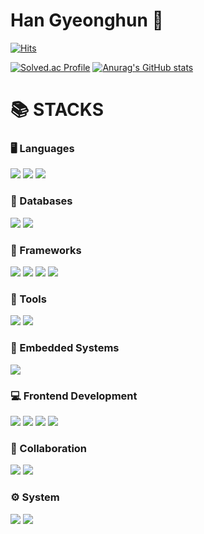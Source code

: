# Han Gyeonghun 👋

[![Hits](https://hits.seeyoufarm.com/api/count/incr/badge.svg?url=https%3A%2F%2Fgithub.com%2Fgyeongpunch&count_bg=%23C5A16F&title_bg=%23555555&icon=&icon_color=%23E7E7E7&title=hits&edge_flat=false)](https://hits.seeyoufarm.com)

[![Solved.ac Profile](http://mazassumnida.wtf/api/v2/generate_badge?boj=qhrehowl06)](https://solved.ac/qhrehowl06/)
[![Anurag's GitHub stats](https://github-readme-stats.vercel.app/api?username=gyeongpunch&theme=darcula)](https://github.com/anuraghazra/github-readme-stats)

<div>
  <h1>📚 STACKS</h1>

  <!-- 언어 (Languages) -->
  <h3>🖥️ Languages</h3>
  <div>
    <img src="https://img.shields.io/badge/c-A8B9CC.svg?style=for-the-badge&logo=c&logoColor=white">
    <img src="https://img.shields.io/badge/c++-00599C.svg?style=for-the-badge&logo=c%2B%2B&logoColor=white">
    <img src="https://img.shields.io/badge/python-3776AB.svg?style=for-the-badge&logo=python&logoColor=white">
  </div>

  <!-- 데이터베이스 (Databases) -->
  <h3>💾 Databases</h3>
  <div>
    <img src="https://img.shields.io/badge/mysql-4479A1.svg?style=for-the-badge&logo=mysql&logoColor=white">
    <img src="https://img.shields.io/badge/sqlite-003B57.svg?style=for-the-badge&logo=sqlite&logoColor=white">
  </div>

  <!-- 프레임워크 (Frameworks) -->
  <h3>🔧 Frameworks</h3>
  <div>
    <img src="https://img.shields.io/badge/flask-000000.svg?style=for-the-badge&logo=flask&logoColor=white">
    <img src="https://img.shields.io/badge/Apache%20Hadoop-66CCFF.svg?style=for-the-badge&logo=apachehadoop&logoColor=white">
    <img src="https://img.shields.io/badge/Apache%20Spark-E35B56.svg?style=for-the-badge&logo=apachespark&logoColor=white">
    <img src="https://img.shields.io/badge/TensorFlow-FF6F00.svg?style=for-the-badge&logo=tensorflow&logoColor=white">
  </div>

  <!-- 툴 (Tools) -->
  <h3>🔨 Tools</h3>
  <div>
    <img src="https://img.shields.io/badge/MATLAB-0076A8.svg?style=for-the-badge&logo=matlab&logoColor=white">
    <img src="https://img.shields.io/badge/Simulink-00A9E0.svg?style=for-the-badge&logo=simulink&logoColor=white">
  </div>
  
  <!-- 임베디드 시스템 (Embedded Systems) -->
  <h3>🔌 Embedded Systems</h3>
  <div>
    <img src="https://img.shields.io/badge/Arduino-00979D.svg?style=for-the-badge&logo=arduino&logoColor=white">
  </div>

  <!-- 프론트엔드 (Frontend) -->
  <h3>💻 Frontend Development</h3>
  <div>
    <img src="https://img.shields.io/badge/html5-E34F26.svg?style=for-the-badge&logo=html5&logoColor=white">
    <img src="https://img.shields.io/badge/css-1572B6.svg?style=for-the-badge&logo=css3&logoColor=white">
    <img src="https://img.shields.io/badge/javascript-F7DF1E.svg?style=for-the-badge&logo=javascript&logoColor=black">
    <img src="https://img.shields.io/badge/Chart.js-FF6384?style=for-the-badge&logo=chartdotjs&logoColor=white">
  </div>

  <!-- 협업 (Collaboration) -->
  <h3>🤝 Collaboration</h3>
  <div>
    <img src="https://img.shields.io/badge/github-181717.svg?style=for-the-badge&logo=github&logoColor=white">
    <img src="https://img.shields.io/badge/git-F05032.svg?style=for-the-badge&logo=git&logoColor=white">
  </div>

  <!-- 시스템 (System) -->
  <h3>⚙️ System</h3>
  <div>
    <img src="https://img.shields.io/badge/linux-FCC624.svg?style=for-the-badge&logo=linux&logoColor=black">
    <img src="https://img.shields.io/badge/amazonaws-232F3E.svg?style=for-the-badge&logo=amazonwebservices&logoColor=white">
  </div>
</div>


<!--
**gyeongpunch/gyeongpunch** is a ✨ _special_ ✨ repository because its `README.md` (this file) appears on your GitHub profile.

Here are some ideas to get you started:

- 🔭 I’m currently working on ...
- 🌱 I’m currently learning ...
- 👯 I’m looking to collaborate on ...
- 🤔 I’m looking for help with ...
- 💬 Ask me about ...
- 📫 How to reach me: ...
- 😄 Pronouns: ...
- ⚡ Fun fact: ...
-->

